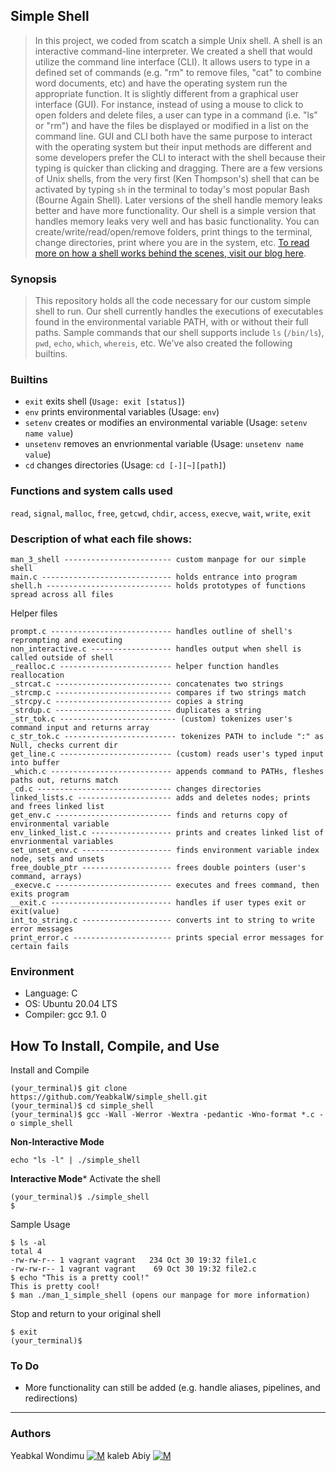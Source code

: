 ## Simple Shell
> In this project, we coded from scatch a simple Unix shell. A shell is an interactive
> command-line interpreter. We created a shell that would utilize the command line
> interface (CLI). It allows users to type in a defined set of
> commands (e.g. "rm" to remove files, "cat" to combine word documents, etc) and have the
> operating system run the appropriate function. It is slightly different from a graphical user
> interface (GUI). For instance, instead of using a mouse to click to open folders and delete files, a user
> can type in a command (i.e. "ls" or "rm") and have the files be displayed or
> modified in a list on the command line. GUI and CLI both have the same purpose to interact
> with the operating system but their input methods are different and some developers
> prefer the CLI to interact with the shell because their typing is quicker than
> clicking and dragging. There are a few
> versions of Unix shells, from the very first (Ken Thompson's) shell that can
> be activated by typing ```sh``` in the terminal to today's most popular Bash
> (Bourne Again Shell). Later versions of the shell handle memory leaks better and
> have more functionality. Our shell is a simple version that handles memory leaks
> very well and has basic functionality. You can create/write/read/open/remove
> folders, print things to the terminal, change directories, print where you are
> in the system, etc. [To read more on how a shell works behind the scenes, visit our
 blog here](https://www.linkedin.com/pulse/how-shell-works-yeabkal-wondimu).


### Synopsis
> This repository holds all the code necessary for our custom simple shell to run.
> Our shell currently handles the executions of executables found in the
> environmental variable PATH, with or without their full paths. Sample commands
> that our shell supports include ```ls``` (```/bin/ls```), ```pwd```, ```echo```,
> ```which```, ```whereis```, etc. We've also created the following builtins.

### Builtins
* ```exit``` exits shell (```Usage: exit [status]```)
* ```env``` prints environmental variables (Usage: ```env```)
* ```setenv``` creates or modifies an environmental variable (Usage: ```setenv name value```)
* ```unsetenv``` removes an envrionmental variable (Usage: ```unsetenv name value```)
* ```cd``` changes directories (Usage: ```cd [-][~][path]```)

### Functions and system calls used
```read```, ```signal```, ```malloc```, ```free```, ```getcwd```, ```chdir```, ```access```, ```execve```, ```wait```, ```write```,  ```exit```

### Description of what each file shows:
```
man_3_shell ------------------------ custom manpage for our simple shell
main.c ----------------------------- holds entrance into program
shell.h ---------------------------- holds prototypes of functions spread across all files
```
Helper files
```
prompt.c --------------------------- handles outline of shell's reprompting and executing
non_interactive.c ------------------ handles output when shell is called outside of shell
_realloc.c ------------------------- helper function handles reallocation
_strcat.c -------------------------- concatenates two strings
_strcmp.c -------------------------- compares if two strings match
_strcpy.c -------------------------- copies a string
_strdup.c -------------------------- duplicates a string
_str_tok.c -------------------------- (custom) tokenizes user's command input and returns array
c_str_tok.c ------------------------- tokenizes PATH to include ":" as Null, checks current dir
get_line.c ------------------------- (custom) reads user's typed input into buffer
_which.c --------------------------- appends command to PATHs, fleshes paths out, returns match
_cd.c ------------------------------ changes directories
linked_lists.c --------------------- adds and deletes nodes; prints and frees linked list
get_env.c -------------------------- finds and returns copy of environmental variable
env_linked_list.c ------------------ prints and creates linked list of envrionmental variables
set_unset_env.c -------------------- finds environment variable index node, sets and unsets
free_double_ptr -------------------- frees double pointers (user's command, arrays)
_execve.c -------------------------- executes and frees command, then exits program
__exit.c --------------------------- handles if user types exit or exit(value)
int_to_string.c -------------------- converts int to string to write error messages
print_error.c ---------------------- prints special error messages for certain fails
```
### Environment
* Language: C
* OS: Ubuntu 20.04 LTS
* Compiler: gcc 9.1. 0

## How To Install, Compile, and Use
Install and Compile
```
(your_terminal)$ git clone https://github.com/YeabkalW/simple_shell.git
(your_terminal)$ cd simple_shell
(your_terminal)$ gcc -Wall -Werror -Wextra -pedantic -Wno-format *.c -o simple_shell
```
**Non-Interactive Mode**
```
echo "ls -l" | ./simple_shell
```
**Interactive Mode***
Activate the shell
```
(your_terminal)$ ./simple_shell
$
```
Sample Usage
```
$ ls -al
total 4
-rw-rw-r-- 1 vagrant vagrant   234 Oct 30 19:32 file1.c
-rw-rw-r-- 1 vagrant vagrant    69 Oct 30 19:32 file2.c
$ echo "This is a pretty cool!"
This is pretty cool!
$ man ./man_1_simple_shell (opens our manpage for more information)
```
Stop and return to your original shell
```
$ exit
(your_terminal)$
```


### To Do
* More functionality can still be added (e.g. handle aliases, pipelines, and redirections)

---
### Authors
Yeabkal Wondimu [![M](https://upload.wikimedia.org/wikipedia/fr/thumb/c/c8/Twitter_Bird.svg/30px-Twitter_Bird.svg.png)](https://twitter.com/WYeabkal)
kaleb Abiy [![M](https://upload.wikimedia.org/wikipedia/fr/thumb/c/c8/Twitter_Bird.svg/30px-Twitter_Bird.svg.png)](https://twitter.com/caleb_abiy)
